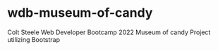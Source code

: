 # wdb-museum-of-candy
 
Colt Steele Web Developer Bootcamp 2022 Museum of candy Project utilizing Bootstrap
